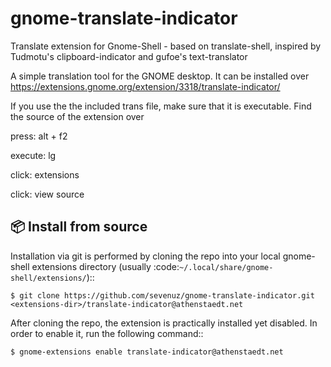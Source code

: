 # gnome-translate-indicator

Translate extension for Gnome-Shell - 
based on translate-shell,
 inspired by Tudmotu's clipboard-indicator and gufoe's text-translator

A simple translation tool for the GNOME desktop.
It can be installed over
https://extensions.gnome.org/extension/3318/translate-indicator/

If you use the the included trans file, make sure that it is executable.
Find the source of the extension over 

  press:    alt + f2

  execute:  lg

  click:    extensions

  click:    view source

📦 Install from source
----------------

Installation via git is performed by cloning the repo into your local gnome-shell extensions directory (usually :code:`~/.local/share/gnome-shell/extensions/`)::

    $ git clone https://github.com/sevenuz/gnome-translate-indicator.git <extensions-dir>/translate-indicator@athenstaedt.net

After cloning the repo, the extension is practically installed yet disabled. In order to enable it, run the following command::

    $ gnome-extensions enable translate-indicator@athenstaedt.net


